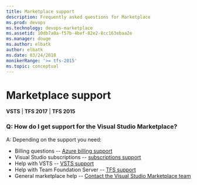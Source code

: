 ```yaml
---
title: Marketplace support 
description: Frequently asked questions for Marketplace 
ms.prod: devops
ms.technology: devops-marketplace
ms.assetid: 10db7a0a-f57b-4bef-82e2-8cc163ebaa2e
ms.manager: douge
ms.author: elbatk
author: elbatk
ms.date: 03/24/2018
monikerRange: '>= tfs-2015'
ms.topic: conceptual
---
```


#	Marketplace support

**VSTS** | **TFS 2017** | **TFS 2015**


### Q: How do I get support for the Visual Studio Marketplace?

A: Depending on the support you need:

* Billing questions -- [Azure billing support](https://portal.azure.com/#blade/Microsoft_Azure_Support/HelpAndSupportBlade)
* Visual Studio subscriptions -- [subscriptions support](https://www.visualstudio.com/subscriptions/support)
* Help with VSTS -- [VSTS support](https://www.visualstudio.com/team-services/support-visual-studio-team-services)
* Help with Team Foundation Server -- [TFS support](https://www.visualstudio.com/team-services/tfs_support)
* General marketplace help -- [Contact the Visual Studio Marketplace team](mailto:vsmarketplace@microsoft.com)
